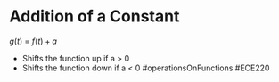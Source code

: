 # Addition of  a Constant
$g(t)$ = $f(t) + a$

- Shifts the function up if a > 0
- Shifts the function down if a < 0
#operationsOnFunctions 
#ECE220